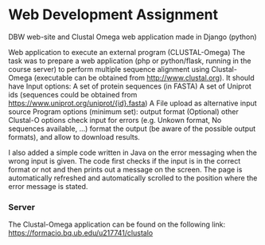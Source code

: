 # Web Development Assignment
DBW web-site and Clustal Omega web application made in Django (python)

Web application to execute an external program (CLUSTAL-Omega)
The task was to prepare a web application (php or python/flask, running in the course server) to perform multiple sequence alignment using Clustal-Omega (executable can be obtained from http://www.clustal.org). It should have
Input options:
A set of protein sequences (in FASTA)
A set of Uniprot ids (sequences could be obtained from https://www.uniprot.org/uniprot/{id}.fasta)
A File upload as alternative input source
Program options (minimum set):
output format
(Optional) other Clustal-O options
check input for errors (e.g. Unkown format, No sequences available, ...)
format the output (be aware of the possible output formats), and allow to download results.

I also added a simple code written in Java on the error messaging when the wrong input is given. 
The code first checks if the input is in the correct format or not and then prints out a message on the screen.
The page is automatically refreshed and automatically scrolled to the position where the error message is stated.

### Server

The Clustal-Omega application can be found on the following link:
https://formacio.bq.ub.edu/u217741/clustalo

